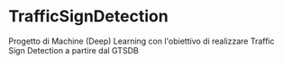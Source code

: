 # TrafficSignDetection
Progetto di Machine (Deep) Learning con l'obiettivo di realizzare Traffic Sign Detection a partire dal GTSDB 
